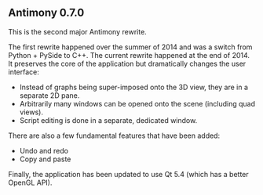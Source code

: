 Antimony 0.7.0
--------------

This is the second major Antimony rewrite.

The first rewrite happened over the summer of 2014 and was a switch from Python + PySide to C++.
The current rewrite happened at the end of 2014.
It preserves the core of the application but dramatically changes the user interface:  
- Instead of graphs being super-imposed onto the 3D view, they are in a separate 2D pane.
- Arbitrarily many windows can be opened onto the scene (including quad views).
- Script editing is done in a separate, dedicated window.

There are also a few fundamental features that have been added:
- Undo and redo
- Copy and paste

Finally, the application has been updated to use Qt 5.4 (which has a better OpenGL API).
